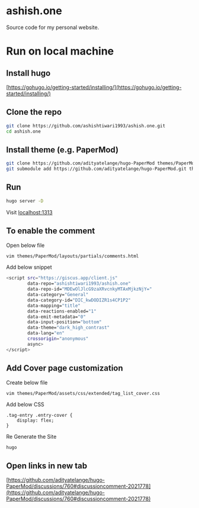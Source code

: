 # ashish.one
Source code for my personal website.

# Run on local machine

## Install hugo
[https://gohugo.io/getting-started/installing/](https://gohugo.io/getting-started/installing/)

## Clone the repo
```sh
git clone https://github.com/ashishtiwari1993/ashish.one.git
cd ashish.one
```

## Install theme (e.g. PaperMod)

```sh
git clone https://github.com/adityatelange/hugo-PaperMod themes/PaperMod
git submodule add https://github.com/adityatelange/hugo-PaperMod.git themes/PaperMod
```

## Run 
```sh
hugo server -D
```

Visit [localhost:1313](http://localhost:1313)

## To enable the comment

Open below file

```sh
vim themes/PaperMod/layouts/partials/comments.html
```

Add below snippet

```sh
<script src="https://giscus.app/client.js"
        data-repo="ashishtiwari1993/ashish.one"
        data-repo-id="MDEwOlJlcG9zaXRvcnkyMTAxMjkzNjY="
        data-category="General"
        data-category-id="DIC_kwDODIZR1s4CP1P2"
        data-mapping="title"
        data-reactions-enabled="1"
        data-emit-metadata="0"
        data-input-position="bottom"
        data-theme="dark_high_contrast"
        data-lang="en"
        crossorigin="anonymous"
        async>
</script>
```

## Add Cover page customization

Create below file

```sh
vim themes/PaperMod/assets/css/extended/tag_list_cover.css 
```

Add below CSS

```
.tag-entry .entry-cover {
    display: flex;
}
```

Re Generate the Site

```
hugo
```

## Open links in new tab

[https://github.com/adityatelange/hugo-PaperMod/discussions/760#discussioncomment-2021778](https://github.com/adityatelange/hugo-PaperMod/discussions/760#discussioncomment-2021778)
